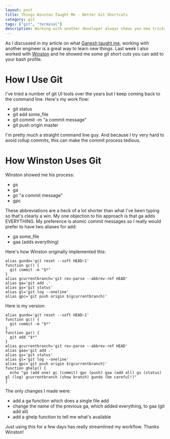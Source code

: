 ```yaml
---
layout: post
title: Things Winston Taught Me - Better Git Shortcuts
category: git
tags: ["git", "terminal"]
description: Working with another developer always shows you new tricks.  Here Winston gave me a good set of git shortcuts for easing commits in the terminal.
---
```

As I discussed in my article on what [Ganesh taught me](http://fuzzyblog.io/blog/learning/2017/03/02/things-ganesh-taught-me.html), working with another engineer is a great way to learn new things.  Last week I also worked with [Winston](http://winstonkotzan.com/) and he showed me some git short cuts you can add to your bash profile.

# How I Use Git

I've tried a number of git UI tools over the years but I keep coming back to the command line.  Here's my work flow:

* git status
* git add some_file
* git commit -m "a commit message"
* git push origin master

I'm pretty much a straight command line guy.  And because I try very hard to avoid rollup commits, this can make the commit process tedious.

# How Winston Uses Git

Winston showed me his process: 

* gs
* ga 
* gc "a commit message"
* gpc 

These abbreviations are a heck of a lot shorter than what I've been typing so that's clearly a win.  My one objection to his approach is that ga adds EVERYTHING.  My preference is atomic commit messages so I really would prefer to have two aliases for add:

* ga some_file
* gaa (adds everything)

Here's how Winston originally implemented this:

    alias gundo='git reset --soft HEAD~1'
    function gc() {
      git commit -m "$*"
    }
    alias gcurrentbranch='git rev-parse --abbrev-ref HEAD'
    alias ga='git add .'
    alias gs='git status'
    alias gl='git log --oneline'
    alias gpc='git push origin $(gcurrentbranch)'
    
Here is my version:

    alias gundo='git reset --soft HEAD~1'
    function gc() {
      git commit -m "$*"
    }
    function ga() {
      git add "$*"
    }
    alias gcurrentbranch='git rev-parse --abbrev-ref HEAD'
    alias gaa='git add .'
    alias gs='git status'
    alias gl='git log --oneline'
    alias gpc='git push origin $(gcurrentbranch)'
    function ghelp() {
      echo "ga (add one) gc (commit) gpc (push) gaa (add all) gs (status) gl (log) gcurrentbranch (show branch) gundo (be careful!)"
    }
    
The only changes I made were:

* add a ga function which does a single file add
* change the name of the previous ga, which added everything, to gaa (git add all)
* add a ghelp function to tell me what's available

Just using this for a few days has really streamlined my workflow.  Thanks Winston!